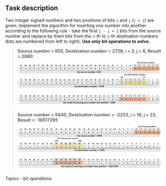 ## Task description ##

Two integer signed numbers and two positions of bits `i` and `j` (`i < j`) are given. Implement the algorithm for inserting one number into another according to the following rule - take the first `j - i + 1` bits from the source number and replace by them bits from the `i`-th to `j`-th destination numbers (bits are numbered from left to right). **Use only bit operations to solve.**
> **Source number = 655, Destination number = 2728, i = 3, j = 8, Result = 2680**
> ![Scheme](Scheme1.png)

> **Source number = 5440, Destination number = -2223, i = 18, j = 23, Result = -16517295**
> ![Scheme](Scheme2.png)
>
*Topics - bit operations.*